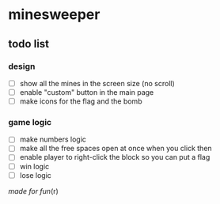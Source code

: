 # minesweeper

## todo list
### design
- [ ] show all the mines in the screen size (no scroll)
- [ ] enable "custom" button in the main page
- [ ] make icons for the flag and the bomb
### game logic
- [ ] make numbers logic
- [ ] make all the free spaces open at once when you click then
- [ ] enable player to right-click the block so you can put a flag
- [ ] win logic
- [ ] lose logic

_made for fun_(r)
